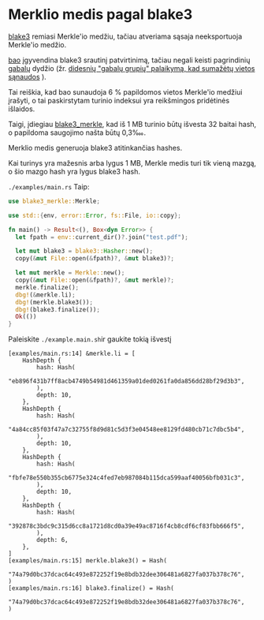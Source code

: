 # Merklio medis pagal blake3

[blake3](https://github.com/BLAKE3-team/BLAKE3) remiasi Merkle'io medžiu, tačiau atveriama sąsaja neeksportuoja Merkle'io medžio.

[bao](https://github.com/oconnor663/bao) įgyvendina blake3 srautinį patvirtinimą, tačiau negali keisti pagrindinių [gabalų](https://github.com/oconnor663/bao/issues/34) dydžio (žr. [didesnių "gabalų grupių" palaikymą, kad sumažėtų vietos sąnaudos](https://github.com/oconnor663/bao/issues/34) ).

Tai reiškia, kad bao sunaudoja 6 % papildomos vietos Merkle'io medžiui įrašyti, o tai paskirstytam turinio indeksui yra reikšmingos pridėtinės išlaidos.

Taigi, įdiegiau [blake3_merkle](https://github.com/rmw-lib/blake3_merkle), kad iš 1 MB turinio būtų išvesta 32 baitai hash, o papildoma saugojimo našta būtų 0,3‱.

Merklio medis generuoja blake3 atitinkančias hashes.

Kai turinys yra mažesnis arba lygus 1 MB, Merkle medis turi tik vieną mazgą, o šio mazgo hash yra lygus blake3 hash.

`./examples/main.rs` Taip:

```rust
use blake3_merkle::Merkle;

use std::{env, error::Error, fs::File, io::copy};

fn main() -> Result<(), Box<dyn Error>> {
  let fpath = env::current_dir()?.join("test.pdf");

  let mut blake3 = blake3::Hasher::new();
  copy(&mut File::open(&fpath)?, &mut blake3)?;

  let mut merkle = Merkle::new();
  copy(&mut File::open(&fpath)?, &mut merkle)?;
  merkle.finalize();
  dbg!(&merkle.li);
  dbg!(merkle.blake3());
  dbg!(blake3.finalize());
  Ok(())
}
```

Paleiskite `./example.main.sh`ir gaukite tokią išvestį

```
[examples/main.rs:14] &merkle.li = [
    HashDepth {
        hash: Hash(
            "eb896f431b7ff8acb4749b54981d461359a01ded0261fa0da856dd28bf29d3b3",
        ),
        depth: 10,
    },
    HashDepth {
        hash: Hash(
            "4a84cc85f03f47a7c32755f8d9d81c5d3f3e04548ee8129fd480cb71c7dbc5b4",
        ),
        depth: 10,
    },
    HashDepth {
        hash: Hash(
            "fbfe78e550b355cb6775e324c4fed7eb987084b115dca599aaf40056bfb031c3",
        ),
        depth: 10,
    },
    HashDepth {
        hash: Hash(
            "392878c3bdc9c315d6cc8a1721d8cd0a39e49ac8716f4cb8cdf6cf83fbb666f5",
        ),
        depth: 6,
    },
]
[examples/main.rs:15] merkle.blake3() = Hash(
    "74a79d0bc37dcac64c493e872252f19e8bdb32dee306481a6827fa037b378c76",
)
[examples/main.rs:16] blake3.finalize() = Hash(
    "74a79d0bc37dcac64c493e872252f19e8bdb32dee306481a6827fa037b378c76",
)
```